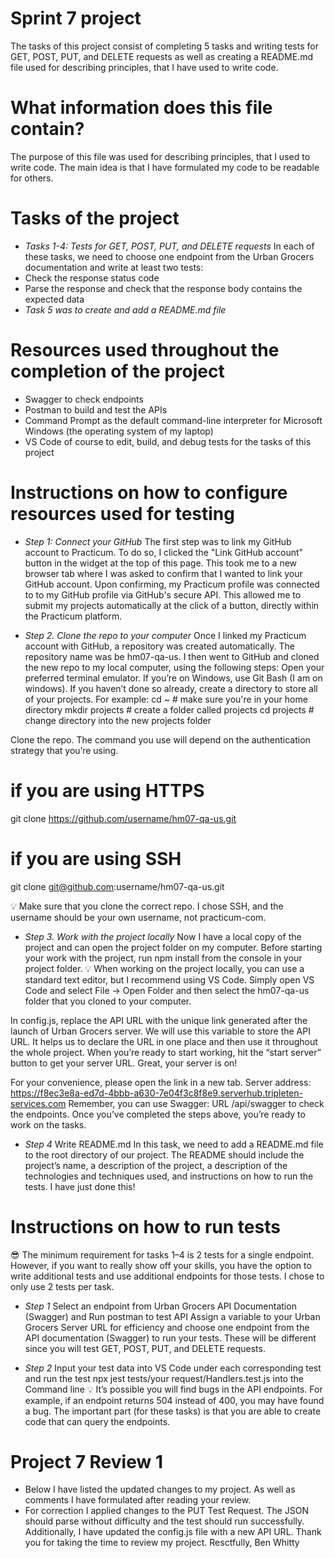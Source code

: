# Sprint 7 project 

The tasks of this project consist of completing 5 tasks and writing tests for GET, POST, PUT, and DELETE requests as well as creating a README.md file used for describing principles, that I have used to write code.

 # What information does this file contain?

 The purpose of this file was used for describing principles, that I used to write code.
The main idea is that I have formulated my code to be readable for others. 

# Tasks of the project

- *Tasks 1-4: Tests for GET, POST, PUT, and DELETE requests*
In each of these tasks, we need to choose one endpoint from the Urban Grocers documentation and write at least two tests: 
- Check the response status code
- Parse the response and check that the response body contains the expected data
- *Task 5 was to create and add a README.md file* 

# Resources used throughout the completion of the project

- Swagger to check endpoints
- Postman to build and test the APIs
- Command Prompt as the default command-line interpreter for Microsoft Windows (the operating system of my laptop)
- VS Code of course to edit, build, and debug tests for the tasks of this project

# Instructions on how to configure resources used for testing

- *Step 1: Connect your GitHub*
The first step was to link my GitHub account to Practicum. To do so, I clicked the "Link GitHub account" button in the widget at the top of this page. This took me to a new browser tab where I was asked to confirm that I wanted to link your GitHub account. Upon confirming, my Practicum profile was connected to to my GitHub profile via GitHub's secure API. This allowed me to submit my projects automatically at the click of a button, directly within the Practicum platform.

- *Step 2. Clone the repo to your computer*
Once I linked my Practicum account with GitHub, a repository was created automatically. The repository name was be hm07-qa-us.
I then went to GitHub and cloned the new repo to my local computer, using the following steps:
Open your preferred terminal emulator. If you’re on Windows, use Git Bash (I am on windows).
If you haven’t done so already, create a directory to store all of your projects. For example:
 cd ~               # make sure you're in your home directory
 mkdir projects     # create a folder called projects
 cd projects        # change directory into the new projects folder
  
Clone the repo. The command you use will depend on the authentication strategy that you’re using.
 # if you are using HTTPS
 git clone https://github.com/username/hm07-qa-us.git
 
 # if you are using SSH
 git clone git@github.com:username/hm07-qa-us.git
  
💡 Make sure that you clone the correct repo. I chose SSH, and the username should be your own username, not practicum-com.

- *Step 3. Work with the project locally*
Now I have a local copy of the project and can open the project folder on my computer.
Before starting your work with the project, run npm install from the console in your project folder.
💡 When working on the project locally, you can use a standard text editor, but I recommend using VS Code. Simply open VS Code and select File → Open Folder and then select the hm07-qa-us folder that you cloned to your computer.

In config.js, replace the API URL with the unique link generated after the launch of Urban Grocers server. We will use this variable to store the API URL. It helps us to declare the URL in one place and then use it throughout the whole project.
When you’re ready to start working, hit the “start server” button to get your server URL.
Great, your server is on!

For your convenience, please open the link in a new tab.
Server address: https://f8ec3e8a-ed7d-4bbb-a630-7e04f3c8f8e9.serverhub.tripleten-services.com
Remember, you can use Swagger: URL /api/swagger to check the endpoints.
Once you’ve completed the steps above, you’re ready to work on the tasks.

- *Step 4* Write README.md
In this task, we need to add a README.md file to the root directory of our project. The README should include the project’s name, a description of the project, a description of the technologies and techniques used, and instructions on how to run the tests. I have just done this! 

# Instructions on how to run tests

😎 The minimum requirement for tasks 1–4 is 2 tests for a single endpoint. However, if you want to really show off your skills, you have the option to write additional tests and use additional endpoints for those tests. I chose to only use 2 tests per task.

- *Step 1* Select an endpoint from Urban Grocers API Documentation (Swagger) and Run postman to test API 
Assign a variable to your Urban Grocers Server URL for efficiency and choose one endpoint from the API documentation (Swagger) to run your tests. These will be different since you will test GET, POST, PUT, and DELETE requests. 

- *Step 2* Input your test data into VS Code under each corresponding test and run the test npx jest tests/your request/Handlers.test.js into the Command line
💡 It’s possible you will find bugs in the API endpoints. For example, if an endpoint returns 504 instead of 400, you may have found a bug. The important part (for these tasks) is that you are able to create code that can query the endpoints.

# Project 7 Review 1 
- Below I have listed the updated changes to my project. As well as comments I have formulated after reading your review.
- For correction I applied changes to the PUT Test Request. The JSON should parse without difficulty and the test should run successfully. Additionally, I have updated the config.js file with a new API URL. Thank you for taking the time to review my project. 
Resctfully, 
Ben Whitty  
